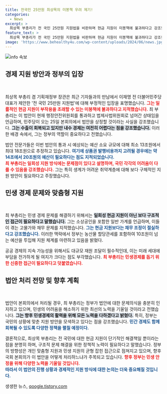 ```yaml
---
title: 전국민 25만원 최상목의 미봉책 우려 제기!
categories:
  - News
excerpt: >
  최상목 부총리가 전 국민 25만원 지원법을 비판하며 현금 지원이 미봉책에 불과하다고 강조했다. 그는 민생문제 해결을 위해 맞춤형 지원 필요성을 역설하며, 대규모 재원 조달 부담도 경고했다.
feature_text: >
  최상목 부총리가 전 국민 25만원 지원법을 비판하며 현금 지원이 미봉책에 불과하다고 강조했다. 그는 민생문제 해결을 위해 맞춤형 지원 필요성을 역설하며, 대규모 재원 조달 부담도 경고했다.
image: 'https://www.behealthy4u.com/wp-content/uploads/2024/06/news.jpg'
---
```


<p><img src="https://www.behealthy4u.com/wp-content/uploads/2024/06/news.jpg" alt="info 속보" /></p>

<h2 data-ke-size="size26">경제 지원 방안과 정부의 입장</h2>

<p data-ke-size="size16">&nbsp;</p>

<p>최상목 부총리 겸 기획재정부 장관은 최근 기자들과의 만남에서 이재명 전 더불어민주당 대표가 제안한 '전 국민 25만원 지원법'에 대해 부정적인 입장을 표명했습니다. <b><span style="color: #ee2323;">그는 일률적인 현금 지원이 부작용을 초래할 수 있는 미봉책에 불과하다고 지적했습니다.</span></b> 최 부총리는 이 법안이 현재 행정안전위원회를 통과하고 법제사법위원회로 넘어간 상태임을 언급하며, 민주당이 오는 25일 본회의에서 법안을 상정할 것이라는 사실을 강조했습니다. <b><span style="background-color: #21538527;">그는 수출이 회복되고 있지만 내수 경제는 여전히 어렵다는 점을 강조했습니다.</span></b> 이러한 배경 속에서, 그는 정부의 역할이 중요하다고 전했습니다.</p>

<p>법안 전문가들은 이번 법안의 통과 시 예상되는 예산 소요 규모에 대해 최소 13조원에서 최대 18조원으로 추정하고 있습니다. <b><span style="color: #1a5490;">여기에 상품권 발행비용까지 고려될 경우에는 약 14조에서 20조원의 예산이 필요하다는 점도 지적되었습니다.</span></b> <br> <b><span style="color: #ee2323;">최 부총리는 일회성 지원 방식에는 문제점이 있다고 설명하며, 국민 각각의 어려움이 다를 수 있음을 강조했습니다.</span></b> 그는 특히 생계가 어려운 취약계층에 대해 보다 구체적인 지원 방안이 필요하다고 주장했습니다.</p>

<h2 data-ke-size="size26">민생 경제 문제와 맞춤형 지원</h2>

<p data-ke-size="size16">&nbsp;</p>

<p>최 부총리는 민생 경제 문제를 해결하기 위해서는 <b><span style="background-color: #21538527;">일회성 현금 지원이 아닌 보다 구조적인 접근이 필요하다고 말했습니다.</span></b> 그는 소상공인을 포함한 일반 가계를 언급하며, 이들이 겪는 고물가와 채무 문제를 지적했습니다. <b><span style="color: #1a5490;">그는 현금 지원보다는 채무 조정이 절실하다고 강조했습니다.</span></b> 이러한 맥락에서 정부는 농산물 할당관세를 포함하여 10조원이 넘는 예산을 투입해 지원 체계를 마련하고 있음을 밝혔다.</p>

<p>공공 경제의 지속 가능성을 위해서도 대규모 재원 조달이 필수적인데, 이는 미래 세대에 부담을 전가하게 될 여지가 크다는 점도 부각했습니다. <b><span style="color: #ee2323;">최 부총리는 민생경제를 돕기 위한 신중한 접근이 필요하다고 덧붙였습니다.</span></b></p>

<h2 data-ke-size="size26">법안 처리 전망 및 향후 계획</h2>

<p data-ke-size="size16">&nbsp;</p>

<p>법안이 본회의에서 처리될 경우, 최 부총리는 정부가 법안에 대한 문제의식을 충분히 인지하고 있으며, 민생의 어려움을 해소하기 위한 최선의 노력을 기울일 것이라고 전했습니다. <b><span style="background-color: #21538527;">그는 향후 민생경제의 활력을 위해 모든 노력을 다하겠다고 밝혔다.</span></b> 특히, 정부는 국민의 상황에 맞춘 지원 방안을 모색하고 있다는 점을 강조했습니다. <b><span style="color: #1a5490;">민간 경제도 함께 회복될 수 있도록 다양한 정책을 펼칠 예정이다.</span></b></p>

<p>결론적으로, 최상목 부총리는 전 국민에 대한 현금 지원이 단기적인 해결책일 뿐이라는 점을 분명히 하며, 구조적 문제 해결을 위한 정책적 노력이 필요하다고 말했습니다. 정부의 방향성은 개인 맞춤형 지원과 민생 지원의 균형 잡힌 접근으로 점쳐지고 있으며, 향후 국회 본회의가 이 법안을 어떻게 처리하느냐가 주목되고 있습니다. <b><span style="color: #ee2323;">향후 정부는 민생 안정을 위해 다양한 노력을 기울일 것입니다.</span></b> <br> <b><span style="color: #1a5490;">따라서 이 법안의 진행 상황과 경제적인 지원 방식에 대한 논의는 더욱 중요해질 것입니다.</span></b> </p>

<p data-ke-size="size16"></p>
생생한 뉴스, <a href="https://qoogle.tistory.com" rel="dofollow">qoogle.tistory.com</a>


